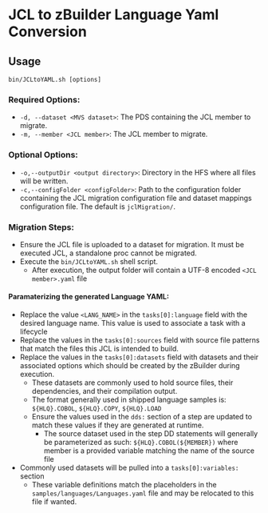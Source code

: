 # JCL to zBuilder Language Yaml Conversion

## Usage
```
bin/JCLtoYAML.sh [options]
```

### Required Options:
- `-d, --dataset <MVS dataset>`: The PDS containing the JCL member to migrate.
- `-m, --member <JCL member>`: The JCL member to migrate.

### Optional Options:
- `-o,--outputDir <output directory>`: Directory in the HFS where all files will be written.
- `-c,--configFolder <configFolder>`: Path to the configuration folder ccontaining the JCL migration configuration file and dataset mappings configuration file. The default is `jclMigration/`.

### Migration Steps:
- Ensure the JCL file is uploaded to a dataset for migration. It must be executed JCL, a standalone proc cannot be migrated.
- Execute the `bin/JCLtoYAML.sh` shell script.
  - After execution, the output folder will contain a UTF-8 encoded `<JCL member>.yaml` file

#### Paramaterizing the generated Language YAML:
- Replace the value `<LANG_NAME>` in the `tasks[0]:language` field with the desired language name. This value is used to associate a task with a lifecycle
- Replace the values in the `tasks[0]:sources` field with source file patterns that match the files this JCL is intended to build.
- Replace the values in the `tasks[0]:datasets` field with datasets and their associated options which should be created by the zBuilder during execution.
  - These datasets are commonly used to hold source files, their dependencies, and their compilation output.
  - The format generally used in shipped language samples is: `${HLQ}.COBOL`, `${HLQ}.COPY`, `${HLQ}.LOAD`
  - Ensure the values used in the `dds:` section of a step are updated to match these values if they are generated at runtime.
    - The source dataset used in the step DD statements will generally be parameterized as such: `${HLQ}.COBOL(${MEMBER})` where member is a provided variable matching the name of the source file
- Commonly used datasets will be pulled into a `tasks[0]:variables:` section
  - These variable definitions match the placeholders in the `samples/languages/Languages.yaml` file and may be relocated to this file if wanted.
